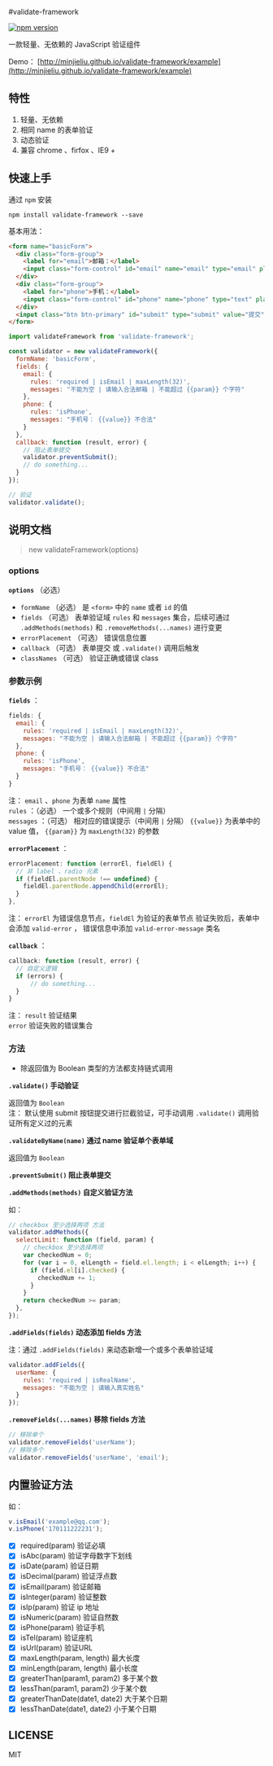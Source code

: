 #validate-framework

[![npm version](https://badge.fury.io/js/validate-framework.svg)](https://badge.fury.io/js/validate-framework)

一款轻量、无依赖的 JavaScript 验证组件

Demo： [http://minjieliu.github.io/validate-framework/example](http://minjieliu.github.io/validate-framework/example)

## 特性

 1. 轻量、无依赖
 1. 相同 name 的表单验证
 1. 动态验证
 1. 兼容 chrome 、firfox 、IE9 +

## 快速上手

通过 `npm` 安装

    npm install validate-framework --save


基本用法：

```html
<form name="basicForm">
  <div class="form-group">
    <label for="email">邮箱：</label>
    <input class="form-control" id="email" name="email" type="email" placeholder="请输入邮箱" />
  </div>
  <div class="form-group">
    <label for="phone">手机：</label>
    <input class="form-control" id="phone" name="phone" type="text" placeholder="请输入手机号" />
  </div>
  <input class="btn btn-primary" id="submit" type="submit" value="提交" />
</form>
```

```js
import validateFramework from 'validate-framework';

const validator = new validateFramework({
  formName: 'basicForm',
  fields: {
    email: {
      rules: 'required | isEmail | maxLength(32)',
      messages: "不能为空 | 请输入合法邮箱 | 不能超过 {{param}} 个字符"
    },
    phone: {
      rules: 'isPhone',
      messages: "手机号： {{value}} 不合法"
    }
  },
  callback: function (result, error) {
    // 阻止表单提交
    validator.preventSubmit();
    // do something...
  }
});

// 验证
validator.validate();
```

## 说明文档

> new validateFramework(options)

### options

**`options`** （必选）

  * `formName` （必选） 是 `<form>` 中的 `name` 或者 `id` 的值
  * `fields` （可选） 表单验证域 `rules` 和 `messages` 集合，后续可通过 `.addMethods(methods)` 和 `.removeMethods(...names)` 进行变更
  * `errorPlacement` （可选） 错误信息位置
  * `callback` （可选） 表单提交 或 `.validate()` 调用后触发
  * `classNames` （可选） 验证正确或错误 class

### 参数示例

**`fields`** ：

```js
fields: {
  email: {
    rules: 'required | isEmail | maxLength(32)',
    messages: "不能为空 | 请输入合法邮箱 | 不能超过 {{param}} 个字符"
  },
  phone: {
    rules: 'isPhone',
    messages: "手机号： {{value}} 不合法"
  }
}
```

注： `email` 、`phone` 为表单 `name` 属性<br />
`rules` ：（必选） 一个或多个规则（中间用 ` | ` 分隔）<br />
`messages` ：（可选） 相对应的错误提示（中间用 ` | ` 分隔） `{{value}}` 为表单中的 value 值， `{{param}}` 为 `maxLength(32)` 的参数

**`errorPlacement`** ：

```js
errorPlacement: function (errorEl, fieldEl) {
  // 非 label 、radio 元素
  if (fieldEl.parentNode !== undefined) {
    fieldEl.parentNode.appendChild(errorEl);
  }
},
```

注： `errorEl` 为错误信息节点，`fieldEl` 为验证的表单节点
验证失败后，表单中会添加 `valid-error` ， 错误信息中添加 `valid-error-message` 类名

**`callback`** ：

```js
callback: function (result, error) {
  // 自定义逻辑
  if (errors) {
      // do something...
  }
}
```

注： `result` 验证结果<br />
`error` 验证失败的错误集合


### 方法

 * 除返回值为 Boolean 类型的方法都支持链式调用

**`.validate()` 手动验证**

返回值为 `Boolean`<br />
注： 默认使用 submit 按钮提交进行拦截验证，可手动调用 `.validate()` 调用验证所有定义过的元素

**`.validateByName(name)` 通过 name 验证单个表单域**

返回值为 `Boolean`<br />

**`.preventSubmit()` 阻止表单提交**

**`.addMethods(methods)` 自定义验证方法**

如：
```js
// checkbox 至少选择两项 方法
validator.addMethods({
  selectLimit: function (field, param) {
    // checkbox 至少选择两项
    var checkedNum = 0;
    for (var i = 0, elLength = field.el.length; i < elLength; i++) {
      if (field.el[i].checked) {
        checkedNum += 1;
      }
    }
    return checkedNum >= param;
  },
});
```

**`.addFields(fields)` 动态添加 fields 方法**

注：通过 `.addFields(fields)` 来动态新增一个或多个表单验证域

```js
validator.addFields({
  userName: {
    rules: 'required | isRealName',
    messages: "不能为空 | 请输入真实姓名"
  }
});
```

**`.removeFields(...names)` 移除 fields 方法**

```js
// 移除单个
validator.removeFields('userName');
// 移除多个
validator.removeFields('userName', 'email');
```

## 内置验证方法

如：
```js
v.isEmail('example@qq.com');
v.isPhone('170111222231');
```

- [x] required(param)  验证必填
- [x] isAbc(param)  验证字母数字下划线
- [x] isDate(param)  验证日期
- [x] isDecimal(param)  验证浮点数
- [x] isEmail(param)  验证邮箱
- [x] isInteger(param)  验证整数
- [x] isIp(param)  验证 ip 地址
- [x] isNumeric(param)  验证自然数
- [x] isPhone(param)  验证手机
- [x] isTel(param)  验证座机
- [x] isUrl(param)  验证URL
- [x] maxLength(param, length)  最大长度
- [x] minLength(param, length)  最小长度
- [x] greaterThan(param1, param2)  多于某个数
- [x] lessThan(param1, param2)  少于某个数
- [x] greaterThanDate(date1, date2)  大于某个日期
- [x] lessThanDate(date1, date2)  小于某个日期

## LICENSE

MIT

